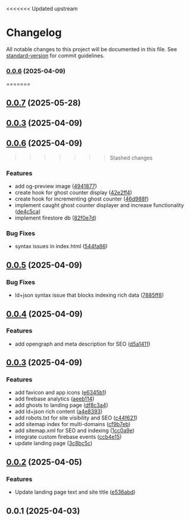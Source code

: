 <<<<<<< Updated upstream
# Changelog

All notable changes to this project will be documented in this file. See [standard-version](https://github.com/conventional-changelog/standard-version) for commit guidelines.

### [0.0.6](https://github.com/pabron7/alpkurt-portfolio-landing/compare/v0.0.5...v0.0.6) (2025-04-09)

=======
## [0.0.7](https://github.com/alp-kurt/alpkurt-portfolio-landing/compare/v0.0.6...v0.0.7) (2025-05-28)
## [0.0.3](https://github.com/alp-kurt/alpkurt-portfolio-landing/compare/v0.0.2...v0.0.3) (2025-04-09)
## [0.0.6](https://github.com/alp-kurt/alpkurt-portfolio-landing/compare/v0.0.5...v0.0.6) (2025-04-09)
>>>>>>> Stashed changes

### Features

* add og-preview image ([4941877](https://github.com/alp-kurt/alpkurt-portfolio-landing/commit/4941877896db730e2df51cf36d9357db92552edf))
* create hook for ghost counter display ([42e2ff4](https://github.com/alp-kurt/alpkurt-portfolio-landing/commit/42e2ff46bbf7edadeaca09e85cc771b467771063))
* create hook for incrementing ghost counter ([46d988f](https://github.com/alp-kurt/alpkurt-portfolio-landing/commit/46d988f0fb75cc2dab1288077ce9814d9c198211))
* implement caught ghost counter displayer and increase functionality ([de4c5ca](https://github.com/alp-kurt/alpkurt-portfolio-landing/commit/de4c5ca385825d537121439d663f15f2f02bc230))
* implement firestore db ([82f0e7d](https://github.com/alp-kurt/alpkurt-portfolio-landing/commit/82f0e7ddbd68ad9263ded5df8cf1182a9289defc))

### Bug Fixes

* syntax issues in index.html ([544fa86](https://github.com/alp-kurt/alpkurt-portfolio-landing/commit/544fa862aae5a11b77ff346fe59f71149c9d4d8f))
## [0.0.5](https://github.com/alp-kurt/alpkurt-portfolio-landing/compare/v0.0.4...v0.0.5) (2025-04-09)

### Bug Fixes

* ld+json syntax issue that blocks indexing rich data ([7885ff8](https://github.com/alp-kurt/alpkurt-portfolio-landing/commit/7885ff890e146419deac19a65045b05ed9637834))
## [0.0.4](https://github.com/alp-kurt/alpkurt-portfolio-landing/compare/v0.0.3...v0.0.4) (2025-04-09)

### Features

* add opengraph and meta description for SEO ([d5a1411](https://github.com/alp-kurt/alpkurt-portfolio-landing/commit/d5a141155e19a0685e5eb0a8d08d25cb2a53edfa))
## [0.0.3](https://github.com/alp-kurt/alpkurt-portfolio-landing/compare/v0.0.2...v0.0.3) (2025-04-09)

### Features

* add favicon and app icons ([e6345b1](https://github.com/alp-kurt/alpkurt-portfolio-landing/commit/e6345b110df72a41648167af55382f9e53cfe986))
* add firebase analytics ([aeeb114](https://github.com/alp-kurt/alpkurt-portfolio-landing/commit/aeeb114ce642fe401c1011cbc07bd7bd92c476d2))
* add ghosts to landing page ([df8c3a4](https://github.com/alp-kurt/alpkurt-portfolio-landing/commit/df8c3a43939e6b10de18171b0dd29b1ea1c89c3d))
* add ld+json rich content ([a4e8393](https://github.com/alp-kurt/alpkurt-portfolio-landing/commit/a4e839350997a623074d7b82589fd086cf46cad0))
* add robots.txt for site visibility and SEO ([c44f621](https://github.com/alp-kurt/alpkurt-portfolio-landing/commit/c44f621d61059be3bb7de9b9f676f89779a24dd4))
* add sitemap index for multi-domains ([cf9b7eb](https://github.com/alp-kurt/alpkurt-portfolio-landing/commit/cf9b7ebcc3116355b29d715be60cbbe70d896c9d))
* add sitemap.xml for SEO and indexing ([1cc0a9e](https://github.com/alp-kurt/alpkurt-portfolio-landing/commit/1cc0a9e993d251c3c2ea2c11c22b806d057274cf))
* integrate custom firebase events ([ccb4e15](https://github.com/alp-kurt/alpkurt-portfolio-landing/commit/ccb4e15d41f17961a14864d513f61e772e5a1e59))
* update landing page ([3c8bc5c](https://github.com/alp-kurt/alpkurt-portfolio-landing/commit/3c8bc5c8c454ac002f05dfeda8b16d47abe929f8))
## [0.0.2](https://github.com/alp-kurt/alpkurt-portfolio-landing/compare/v0.0.1...v0.0.2) (2025-04-05)

### Features

* Update landing page text and site title ([e536abd](https://github.com/alp-kurt/alpkurt-portfolio-landing/commit/e536abd11566b88aaf7eef6e597d3dc83b2c8eb0))
## 0.0.1 (2025-04-03)
